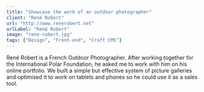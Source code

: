 ```yaml
---
title: "Showcase the work of an outdoor photographer"
client: "René Robert"
url: "http://www.renerobert.net"
urlLabel: "René Robert"
image: "rene-robert.jpg"
tags: ["Design", "Front-end", "Craft CMS"]
---
```


René Robert is a French Outdoor Photographer. After working together for the International Polar Foundation, he asked me to work with him on his online portfolio. We built a simple but effective system of picture galleries  and optimised it to work on tablets and phones so he could use it as a sales tool.
